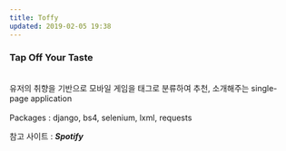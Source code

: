 ```yaml
---
title: Toffy
updated: 2019-02-05 19:38
---
```

### Tap Off Your Taste
<br>
유저의 취향을 기반으로 모바일 게임을 태그로 분류하여 추천, 소개해주는 single-page application
<br><br>
Packages : django, bs4, selenium, lxml, requests

참고 사이트 : **_Spotify_** 
